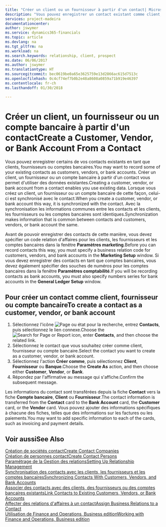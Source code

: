 ```yaml
---
title: "Créer un client ou un fournisseur à partir d'un contact| Microsoft Docs"
description: "Vous pouvez enregistrer un contact existant comme client, fournisseur, ou compte bancaire à l'aide des données existantes et spécifier une relation d'affaires."
services: project-madeira
documentationcenter: 
author: jswymer
ms.service: dynamics365-financials
ms.topic: article
ms.devlang: na
ms.tgt_pltfrm: na
ms.workload: na
ms.search.keywords: relationship, client, prospect
ms.date: 06/06/2017
ms.author: jswymer
ms.translationtype: HT
ms.sourcegitcommit: bec0619be0a65e3625759e13d2866ac615d7513c
ms.openlocfilehash: 0c4cf74ef7b0b2e48a8608a0859a71b919e46397
ms.contentlocale: fr-ch
ms.lasthandoff: 01/30/2018

---
```

# <a name="create-a-customer-vendor-or-bank-account-from-a-contact"></a><span data-ttu-id="b546b-103">Créer un client, un fournisseur ou un compte bancaire à partir d'un contact</span><span class="sxs-lookup"><span data-stu-id="b546b-103">Create a Customer, Vendor, or Bank Account From a Contact</span></span>
<span data-ttu-id="b546b-104">Vous pouvez enregistrer certains de vos contacts existants en tant que clients, fournisseurs ou comptes bancaires.</span><span class="sxs-lookup"><span data-stu-id="b546b-104">You may want to record some of your existing contacts as customers, vendors, or bank accounts.</span></span> <span data-ttu-id="b546b-105">Créer un client, un fournisseur ou un compte bancaire à partir d'un contact vous permet d'utiliser des données existantes.</span><span class="sxs-lookup"><span data-stu-id="b546b-105">Creating a customer, vendor, or bank account from a contact enables you use existing data.</span></span> <span data-ttu-id="b546b-106">Lorsque vous créez un client, un fournisseur ou un compte bancaire de cette façon, celui-ci est synchronisé avec le contact.</span><span class="sxs-lookup"><span data-stu-id="b546b-106">When you create a customer, vendor, or bank account this way, it is synchronized with the contact.</span></span> <span data-ttu-id="b546b-107">Avec la synchronisation les informations communes entre les contacts et les clients, les fournisseurs ou les comptes bancaires sont identiques.</span><span class="sxs-lookup"><span data-stu-id="b546b-107">Synchronization makes information that is common between contacts and customers, vendors, or bank account the same.</span></span>

<span data-ttu-id="b546b-108">Avant de pouvoir enregistrer des contacts de cette manière, vous devez spécifier un code relation d'affaires pour les clients, les fournisseurs et les comptes bancaires dans la fenêtre **Paramètres marketing**.</span><span class="sxs-lookup"><span data-stu-id="b546b-108">Before you can record contacts this way, you must specify a business relation code for customers, vendors, and bank accounts in the **Marketing Setup** window.</span></span> <span data-ttu-id="b546b-109">Si vous devez enregistrer des contacts en tant que comptes bancaires, vous devez également spécifier des souches de numéros pour les comptes bancaires dans la fenêtre **Paramètres comptabilité**.</span><span class="sxs-lookup"><span data-stu-id="b546b-109">If you will be recording contacts as bank accounts, you must also specify numbers series for bank accounts in the **General Ledger Setup** window.</span></span>

## <a name="to-create-a-contact-as-a-customer-vendor-or-bank-account"></a><span data-ttu-id="b546b-110">Pour créer un contact comme client, fournisseur ou compte bancaire</span><span class="sxs-lookup"><span data-stu-id="b546b-110">To create a contact as a customer, vendor, or bank account</span></span>
1. <span data-ttu-id="b546b-111">Sélectionnez l'icône ![Page ou état pour la recherche](media/ui-search/search_small.png "Page ou état pour la recherche"), entrez **Contacts**, puis sélectionnez le lien connexe.</span><span class="sxs-lookup"><span data-stu-id="b546b-111">Choose the ![Search for Page or Report](media/ui-search/search_small.png "Search for Page or Report icon") icon, enter **Contacts**, and then choose the related link.</span></span>
2. <span data-ttu-id="b546b-112">Sélectionnez le contact que vous souhaitez créer comme client, fournisseur ou compte bancaire.</span><span class="sxs-lookup"><span data-stu-id="b546b-112">Select the contact you want to create as a customer, vendor, or bank account.</span></span>
3. <span data-ttu-id="b546b-113">Sélectionnez l'action **Créer comme**, puis sélectionnez **Client**, **Fournisseur** ou **Banque**.</span><span class="sxs-lookup"><span data-stu-id="b546b-113">Choose the **Create As** action, and then choose either **Customer**, **Vendor**, or **Bank**.</span></span>
4. <span data-ttu-id="b546b-114">Répondez par l'affirmative au message qui s'affiche.</span><span class="sxs-lookup"><span data-stu-id="b546b-114">Confirm the subsequent message.</span></span>

<span data-ttu-id="b546b-115">Les informations du contact sont transférées depuis la fiche **Contact** vers la fiche **Compte bancaire**, **Client** ou **Fournisseur**.</span><span class="sxs-lookup"><span data-stu-id="b546b-115">The contact information is transferred from the **Contact** card to the **Bank Account** card, the **Customer** card, or the **Vendor** card.</span></span> <span data-ttu-id="b546b-116">Vous pouvez ajouter des informations spécifiques à chacune des fiches, telles que des informations sur les factures ou les paiements.</span><span class="sxs-lookup"><span data-stu-id="b546b-116">You may want to add specific information to each of the cards, such as invoicing and payment details.</span></span>

## <a name="see-also"></a><span data-ttu-id="b546b-117">Voir aussi</span><span class="sxs-lookup"><span data-stu-id="b546b-117">See Also</span></span>
[<span data-ttu-id="b546b-118">Création de sociétés contact</span><span class="sxs-lookup"><span data-stu-id="b546b-118">Create Contact Companies</span></span>](marketing-create-contact-companies.md)  
[<span data-ttu-id="b546b-119">Création de personnes contact</span><span class="sxs-lookup"><span data-stu-id="b546b-119">Create Contact Persons</span></span>](marketing-create-contact-persons.md)  
[<span data-ttu-id="b546b-120">Paramétrage de la Gestion des relations</span><span class="sxs-lookup"><span data-stu-id="b546b-120">Setting Up Relationship Management</span></span>](marketing-setup-marketing.md)  
[<span data-ttu-id="b546b-121">Synchronisation des contacts avec les clients, les fournisseurs et les comptes bancaires</span><span class="sxs-lookup"><span data-stu-id="b546b-121">Synchronizing Contacts With Customers, Vendors, and Bank Accounts</span></span>](marketing-synchronize-contacts-customers-vendors-bank-accounts.md)  
[<span data-ttu-id="b546b-122">Associer des contacts avec des clients, des fournisseurs ou des comptes bancaires existants</span><span class="sxs-lookup"><span data-stu-id="b546b-122">Link Contacts to Existing Customers, Vendors, or Bank Accounts</span></span>](marketing-how-link-contact.md)  
[<span data-ttu-id="b546b-123">Affecter des relations d'affaires à un contact</span><span class="sxs-lookup"><span data-stu-id="b546b-123">Assign Business Relations to a Contact</span></span>](marketing-business-relations.md#AssignBusRelContact)  
[<span data-ttu-id="b546b-124">Utilisation de Finance and Operations, Business edition</span><span class="sxs-lookup"><span data-stu-id="b546b-124">Working with Finance and Operations, Business edition</span></span>](ui-work-product.md)

